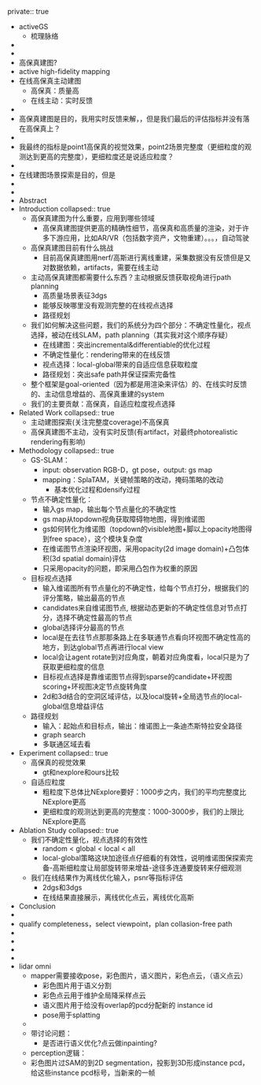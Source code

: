 private:: true

- activeGS
	- 梳理脉络
-
-
- 高保真建图?
- active high-fidelity mapping
- 在线高保真主动建图
	- 高保真：质量高
	- 在线主动：实时反馈
-
- 高保真建图是目的，我用实时反馈来解，，但是我们最后的评估指标并没有落在高保真上？
-
- 我最终的指标是point1高保真的视觉效果，point2场景完整度（更细粒度的观测达到更高的完整度），更细粒度还是说适应粒度？
-
- 在线建图场景探索是目的，但是
-
-
- Abstract
- Introduction
  collapsed:: true
	- 高保真建图为什么重要，应用到哪些领域
		- 高保真建图提供更高的精确性细节，高保真和高质量的渲染，对于许多下游应用，比如AR/VR（包括数字资产，文物重建）。。。，自动驾驶
	- 高保真建图目前有什么挑战
		- 目前高保真建图用nerf/高斯进行离线重建，采集数据没有反馈但是又对数据依赖，artifacts，需要在线主动
	- 主动高保真建图都需要什么东西？主动根据反馈获取视角进行path planning
		- 高质量场景表征3dgs
		- 能够反映哪里没有观测完整的在线视点选择
		- 路径规划
	- 我们如何解决这些问题，我们的系统分为四个部分：不确定性量化，视点选择，被动在线SLAM，path planning（其实我对这个顺序存疑）
		- 在线建图：突出incremental&differentiable的优化过程
		- 不确定性量化：rendering带来的在线反馈
		- 视点选择：local-global带来的自适应信息获取粒度
		- 路径规划：突出safe path并保证探索完备性
	- 整个框架是goal-oriented（因为都是用渲染来评估）的、在线实时反馈的、主动信息增益的、高保真重建的system
	- 我们的主要贡献：高保真，自适应粒度视点选择
- Related Work
  collapsed:: true
	- 主动建图探索(关注完整度coverage)不高保真
	- 高保真建图不主动，没有实时反馈(有artifact，对最终photorealistic rendering有影响)
- Methodology
  collapsed:: true
	- GS-SLAM：
		- input: observation RGB-D，gt pose，output: gs map
		- mapping：SplaTAM，关键帧策略的改动，掩码策略的改动
			- 基本优化过程和densify过程
	- 节点不确定性量化：
		- 输入gs map，输出每个节点量化的不确定性
		- gs map从topdown视角获取障碍物地图，得到维诺图
		- gs如何转化为维诺图（topdown的visible地图+脚以上opacity地图得到free space），这个模块复杂度
		- 在维诺图节点渲染环视图，采用opacity(2d image domain)+凸包体积(3d spatial domain)评估
		- 只采用opacity的问题，即采用凸包作为权重的原因
	- 目标视点选择
		- 输入维诺图所有节点量化的不确定性，给每个节点打分，根据我们的评分策略，输出最高的节点
		- candidates来自维诺图节点, 根据动态更新的不确定性信息对节点打分，选择不确定性最高的节点
		- global选择评分最高的节点
		- local是在去往节点那那条路上在多联通节点看向环视图不确定性高的地方，到达global节点再进行local view
		- local会让agent rotate到对应角度，朝着对应角度看，local只是为了获取更细粒度的信息
		- 目标视点选择是靠维诺图节点得到sparse的candidate+环视图scoring+环视图决定节点旋转角度
		- 2d和3d结合的空洞区域评估，以及local旋转+全局选节点的local-global信息增益评估
	- 路径规划
		- 输入：起始点和目标点，输出：维诺图上一条迪杰斯特拉安全路径
		- graph search
		- 多联通区域去看
- Experiment
  collapsed:: true
	- 高保真的视觉效果
		- gt和nexplore和ours比较
	- 自适应粒度
		- 粗粒度下总体比NExplore要好：1000步之内，我们的平均完整度比NExplore更高
		- 更细粒度的观测达到更高的完整度：1000-3000步，我们的上限比NExplore更高
- Ablation Study
  collapsed:: true
	- 我们不确定性量化，视点选择的有效性
		- random < global < local < all
		- local-global策略这块加途径点仔细看的有效性，说明维诺图保探索完备-高斯细粒度让局部旋转带来增益-途径多连通要旋转来仔细观测
	- 我们在线结果作为离线优化输入，psnr等指标评估
		- 2dgs和3dgs
		- 在线结果直接展示，离线优化点云，离线优化高斯
- Conclusion
-
- qualify completeness，select viewpoint，plan collasion-free path
-
-
-
-
- lidar omni
	- mapper需要接收pose，彩色图片，语义图片，彩色点云，（语义点云）
		- 彩色图片用于语义分割
		- 彩色点云用于维护全局降采样点云
		- 语义图片用于给没有overlap的pcd分配新的 instance id
		- pose用于splatting
	-
	- 带讨论问题：
		- 是否进行语义优化?点云做inpainting?
	- perception逻辑：
	- 彩色图片过SAM的到2D segmentation，投影到3D形成instance pcd，给这些instance pcd标号，当新来的一帧
